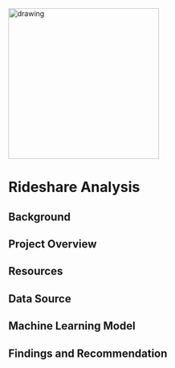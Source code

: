 <img src="Resource/pic.jpg" alt="drawing" width="300"/>

# Rideshare Analysis


## Background
## Project Overview
## Resources
## Data Source
## Machine Learning Model
## Findings and Recommendation
